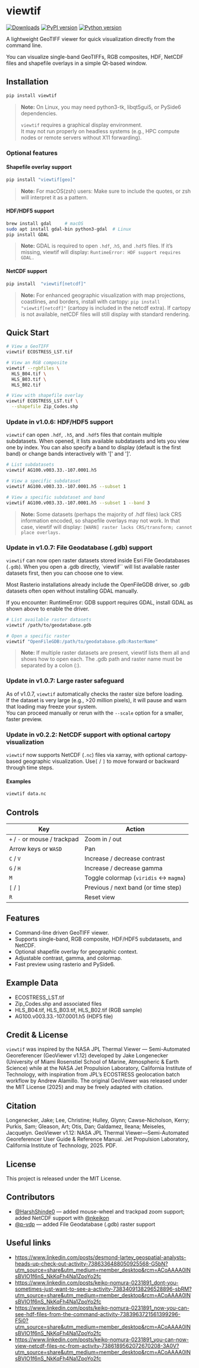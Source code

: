 # viewtif
[![Downloads](https://static.pepy.tech/badge/viewtif)](https://pepy.tech/project/viewtif)
[![PyPI version](https://img.shields.io/pypi/v/viewtif)](https://pypi.org/project/viewtif/)
[![Python version](https://img.shields.io/badge/python-%3E%3D3.9-blue.svg)](https://pypi.org/project/viewtif/)



A lightweight GeoTIFF viewer for quick visualization directly from the command line.  

You can visualize single-band GeoTIFFs, RGB composites, HDF, NetCDF files and shapefile overlays in a simple Qt-based window.

## Installation

```bash
pip install viewtif
```
> **Note:** On Linux, you may need python3-tk, libqt5gui5, or PySide6 dependencies.
> 
>`viewtif` requires a graphical display environment.  
> It may not run properly on headless systems (e.g., HPC compute nodes or remote servers without X11 forwarding).

### Optional features
#### Shapefile overlay support
```bash
pip install "viewtif[geo]"
```
> **Note:** For macOS(zsh) users:
> Make sure to include the quotes, or zsh will interpret it as a pattern.

#### HDF/HDF5 support 
```bash
brew install gdal     # macOS
sudo apt install gdal-bin python3-gdal  # Linux
pip install GDAL
```
> **Note:** GDAL is required to open `.hdf`, .`h5`, and `.hdf5` files. If it’s missing, viewtif will display: `RuntimeError: HDF support requires GDAL.`

#### NetCDF support 
```bash
pip install  "viewtif[netcdf]"
```
> **Note:** For enhanced geographic visualization with map projections, coastlines, and borders, install with cartopy: `pip install "viewtif[netcdf]"` (cartopy is included in the netcdf extra). If cartopy is not available, netCDF files will still display with standard rendering.
## Quick Start
```bash
# View a GeoTIFF
viewtif ECOSTRESS_LST.tif

# View an RGB composite
viewtif --rgbfiles \
  HLS_B04.tif \
  HLS_B03.tif \
  HLS_B02.tif

# View with shapefile overlay
viewtif ECOSTRESS_LST.tif \
  --shapefile Zip_Codes.shp
```
### Update in v1.0.6: HDF/HDF5 support
`viewtif` can open `.hdf`, `.h5`, and `.hdf5` files that contain multiple subdatasets. When opened, it lists available subdatasets and lets you view one by index. You can also specify a band to display (default is the first band) or change bands interactively with '[' and ']'.
```bash
# List subdatasets
viewtif AG100.v003.33.-107.0001.h5

# View a specific subdataset
viewtif AG100.v003.33.-107.0001.h5 --subset 1

# View a specific subdataset and band
viewtif AG100.v003.33.-107.0001.h5 --subset 1 --band 3
```
> **Note:** Some datasets (perhaps the majority of .hdf files) lack CRS information encoded, so shapefile overlays may not work. In that case, viewtif will display:
`[WARN] raster lacks CRS/transform; cannot place overlays.`

### Update in v1.0.7: File Geodatabase (.gdb) support
`viewtif` can now open raster datasets stored inside Esri File Geodatabases (`.gdb`). When you open a .gdb directly, `viewtif`` will list available raster datasets first, then you can choose one to view.

Most Rasterio installations already include the OpenFileGDB driver, so .gdb datasets often open without installing GDAL manually.

If you encounter: RuntimeError: GDB support requires GDAL, install GDAL as shown above to enable the driver.

```bash
# List available raster datasets
viewtif /path/to/geodatabase.gdb

# Open a specific raster
viewtif "OpenFileGDB:/path/to/geodatabase.gdb:RasterName"
```
> **Note:** If multiple raster datasets are present, viewtif lists them all and shows how to open each. The .gdb path and raster name must be separated by a colon (:).

### Update in v1.0.7: Large raster safeguard
As of v1.0.7, `viewtif` automatically checks the raster size before loading.  
If the dataset is very large (e.g., >20 million pixels), it will pause and warn that loading may freeze your system.  
You can proceed manually or rerun with the `--scale` option for a smaller, faster preview.

### Update in v0.2.2: NetCDF support with optional cartopy visualization
`viewtif` now supports NetCDF (`.nc`) files via xarray, with optional cartopy-based geographic visualization. Use`[` / `]` to move forward or backward through time steps.

#### Examples
```bash
viewtif data.nc
```

## Controls
| Key                  | Action                                  |
| -------------------- | --------------------------------------- |
| `+` / `-` or mouse / trackpad            | Zoom in / out                           |
| Arrow keys or `WASD` | Pan                                     |
| `C` / `V`            | Increase / decrease contrast            |
| `G` / `H`            | Increase / decrease gamma               |
| `M`                  | Toggle colormap (`viridis` ↔ `magma`)   |
| `[` / `]`            | Previous / next band (or time step)     |
| `R`                  | Reset view                              |

## Features
- Command-line driven GeoTIFF viewer.
- Supports single-band, RGB composite, HDF/HDF5 subdatasets, and NetCDF.
- Optional shapefile overlay for geographic context.
- Adjustable contrast, gamma, and colormap.
- Fast preview using rasterio and PySide6.

## Example Data
- ECOSTRESS_LST.tif
- Zip_Codes.shp and associated files
- HLS_B04.tif, HLS_B03.tif, HLS_B02.tif (RGB sample)
- AG100.v003.33.-107.0001.h5 (HDF5 file)

## Credit & License
`viewtif` was inspired by the NASA JPL Thermal Viewer — Semi-Automated Georeferencer (GeoViewer v1.12) developed by Jake Longenecker (University of Miami Rosenstiel School of Marine, Atmospheric & Earth Science) while at the NASA Jet Propulsion Laboratory, California Institute of Technology, with inspiration from JPL’s ECOSTRESS geolocation batch workflow by Andrew Alamillo. The original GeoViewer was released under the MIT License (2025) and may be freely adapted with citation.

## Citation
Longenecker, Jake; Lee, Christine; Hulley, Glynn; Cawse-Nicholson, Kerry; Purkis, Sam; Gleason, Art; Otis, Dan; Galdamez, Ileana; Meiseles, Jacquelyn. GeoViewer v1.12: NASA JPL Thermal Viewer—Semi-Automated Georeferencer User Guide & Reference Manual. Jet Propulsion Laboratory, California Institute of Technology, 2025. PDF.

## License
This project is released under the MIT License.

## Contributors
- [@HarshShinde0](https://github.com/HarshShinde0) — added mouse-wheel and trackpad zoom support; added NetCDF support with [@nkeikon](https://github.com/nkeikon) 
- [@p-vdp](https://github.com/p-vdp) — added File Geodatabase (.gdb) raster support

## Useful links
- https://www.linkedin.com/posts/desmond-lartey_geospatial-analysts-heads-up-check-out-activity-7386336488050925568-G5bN?utm_source=share&utm_medium=member_desktop&rcm=ACoAAAA0INsBVIO1f6nS_NkKqFh4Na1ZpoYo2fc
- https://www.linkedin.com/posts/keiko-nomura-0231891_dont-you-sometimes-just-want-to-see-a-activity-7383409138296528896-sbRM?utm_source=share&utm_medium=member_desktop&rcm=ACoAAAA0INsBVIO1f6nS_NkKqFh4Na1ZpoYo2fc
- https://www.linkedin.com/posts/keiko-nomura-0231891_now-you-can-see-hdf-files-from-the-command-activity-7383963721561399296-F5i0?utm_source=share&utm_medium=member_desktop&rcm=ACoAAAA0INsBVIO1f6nS_NkKqFh4Na1ZpoYo2fc
- https://www.linkedin.com/posts/keiko-nomura-0231891_you-can-now-view-netcdf-files-nc-from-activity-7386189562072670208-3A0V?utm_source=share&utm_medium=member_desktop&rcm=ACoAAAA0INsBVIO1f6nS_NkKqFh4Na1ZpoYo2fc
